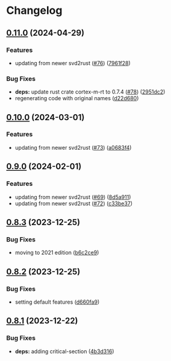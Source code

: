 # Changelog

## [0.11.0](https://github.com/xmc-rs/xmc4400/compare/v0.10.0...v0.11.0) (2024-04-29)


### Features

* updating from newer svd2rust ([#76](https://github.com/xmc-rs/xmc4400/issues/76)) ([7961f28](https://github.com/xmc-rs/xmc4400/commit/7961f2819ddfa7ed12d993a76ad9563c0008807d))


### Bug Fixes

* **deps:** update rust crate cortex-m-rt to 0.7.4 ([#78](https://github.com/xmc-rs/xmc4400/issues/78)) ([2951dc2](https://github.com/xmc-rs/xmc4400/commit/2951dc2e3343701884a19aadbca7a54b4ce26bbb))
* regenerating code with original names ([d22d680](https://github.com/xmc-rs/xmc4400/commit/d22d68038cdeb4fd4cf0a6a692b6cedbb6e67d21))

## [0.10.0](https://github.com/xmc-rs/xmc4400/compare/v0.9.0...v0.10.0) (2024-03-01)


### Features

* updating from newer svd2rust ([#73](https://github.com/xmc-rs/xmc4400/issues/73)) ([a0683f4](https://github.com/xmc-rs/xmc4400/commit/a0683f4f70db0c375d6dd77c389757d258c1b8d5))

## [0.9.0](https://github.com/xmc-rs/xmc4400/compare/v0.8.3...v0.9.0) (2024-02-01)


### Features

* updating from newer svd2rust ([#69](https://github.com/xmc-rs/xmc4400/issues/69)) ([8d5a911](https://github.com/xmc-rs/xmc4400/commit/8d5a911d655dd5a409b72b5d087c03578b43853f))
* updating from newer svd2rust ([#72](https://github.com/xmc-rs/xmc4400/issues/72)) ([c33be37](https://github.com/xmc-rs/xmc4400/commit/c33be3736966cd0b8e0d3e444aa193ddab7ec991))

## [0.8.3](https://github.com/xmc-rs/xmc4400/compare/v0.8.2...v0.8.3) (2023-12-25)


### Bug Fixes

* moving to 2021 edition ([b6c2ce9](https://github.com/xmc-rs/xmc4400/commit/b6c2ce9c9ea0023a5933ecb17174394e845ab3bc))

## [0.8.2](https://github.com/xmc-rs/xmc4400/compare/v0.8.1...v0.8.2) (2023-12-25)


### Bug Fixes

* setting default features ([d660fa9](https://github.com/xmc-rs/xmc4400/commit/d660fa98355c25a4508eb781c8af8c881b0d0f3f))

## [0.8.1](https://github.com/xmc-rs/xmc4400/compare/v0.8.0...v0.8.1) (2023-12-22)


### Bug Fixes

* **deps:** adding critical-section ([4b3d316](https://github.com/xmc-rs/xmc4400/commit/4b3d316f9d0140fafb3077e6725a3bceb7ec9f81))
